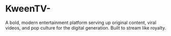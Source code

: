 # KweenTV-
A bold, modern entertainment platform serving up original content, viral videos, and pop culture for the digital generation. Built to stream like royalty.
